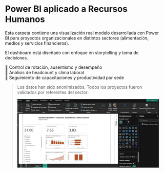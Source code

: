 # Power BI aplicado a Recursos Humanos

Esta carpeta contiene una visuailzación real modelo desarrollada con Power BI para proyectos organizacionales en distintos sectores (alimentación, medios y servicios financieros).

El dashboard está diseñado con enfoque en storytelling y toma de decisiones.

🔹 Control de rotación, ausentismo y desempeño  
🔹 Análisis de headcount y clima laboral  
🔹 Seguimiento de capacitaciones y productividad por sede

> Los datos han sido anonimizados. Todos los proyectos fueron validados por referentes del sector.
>
> ![Dashboard](powerbi-dashboard.JPG)
